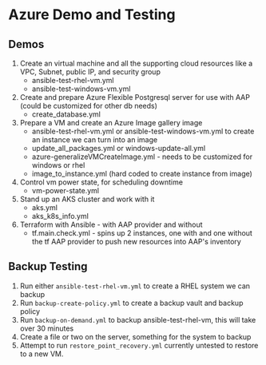 # Azure Demo and Testing 

## Demos
1) Create an virtual machine and all the supporting cloud resources like a VPC, Subnet, public IP, and security group 
    - ansible-test-rhel-vm.yml
    - ansible-test-windows-vm.yml
2) Create and prepare Azure Flexible Postgresql server for use with AAP (could be customized for other db needs)
    - create_database.yml 
3) Prepare a VM and create an Azure Image gallery image 
    - ansible-test-rhel-vm.yml or ansible-test-windows-vm.yml to create an instance we can turn into an image
    - update_all_packages.yml or windows-update-all.yml
    - azure-generalizeVMCreateImage.yml - needs to be customized for windows or rhel
    - image_to_instance.yml (hard coded to create instance from image)
4) Control vm power state, for scheduling downtime 
    - vm-power-state.yml 
5) Stand up an AKS cluster and work with it 
    - aks.yml
    - aks_k8s_info.yml 
6) Terraform with Ansible - with AAP provider and without
    - tf.main.check.yml - spins up 2 instances, one with and one without the tf AAP provider to push new resources into AAP's inventory









## Backup Testing 
1. Run either `ansible-test-rhel-vm.yml` to create a RHEL system we can backup 
2. Run `backup-create-policy.yml` to create a backup vault and backup policy
3. Run `backup-on-demand.yml` to backup ansible-test-rhel-vm, this will take over 30 minutes
4. Create a file or two on the server, something for the system to backup  
5. Attempt to run `restore_point_recovery.yml` currently untested to restore to a new VM.  
